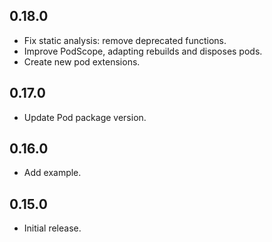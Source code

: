 ## 0.18.0

* Fix static analysis: remove deprecated functions.
* Improve PodScope, adapting rebuilds and disposes pods.
* Create new pod extensions.

## 0.17.0

* Update Pod package version.

## 0.16.0

* Add example.

## 0.15.0

* Initial release.
